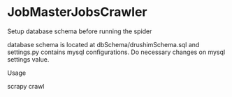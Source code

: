 # JobMasterJobsCrawler



Setup database schema before running the spider

database schema is located at dbSchema/drushimSchema.sql and  settings.py contains mysql configurations.
Do necessary changes on mysql settings value.

Usage

scrapy crawl